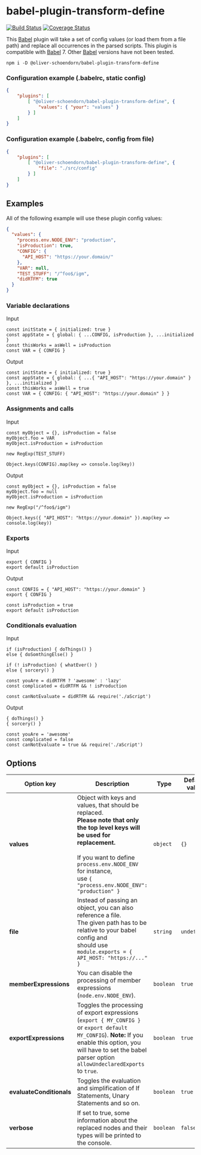 # babel-plugin-transform-define
[![Build Status](https://travis-ci.com/oliver-schoendorn/babel-plugin-transform-define.svg?branch=master)](https://travis-ci.com/oliver-schoendorn/babel-plugin-transform-define)
[![Coverage Status](https://coveralls.io/repos/github/oliver-schoendorn/babel-plugin-transform-define/badge.svg?branch=master)](https://coveralls.io/github/oliver-schoendorn/babel-plugin-transform-define?branch=master)

This [Babel](https://babeljs.io/) plugin will take a set of config values (or load them from a file path) and replace all occurrences in the parsed scripts.
This plugin is compatible with [Babel](https://babeljs.io/) 7. Other [Babel](https://babeljs.io/) versions have not been tested.

`npm i -D @oliver-schoendorn/babel-plugin-transform-define`


### Configuration example (.babelrc, static config)

```json
{
    "plugins": [
        [ "@oliver-schoendorn/babel-plugin-transform-define", {
            "values": { "your": "values" } 
        } ]
    ]
}
```

### Configuration example (.babelrc, config from file)

```json
{
    "plugins": [
        [ "@oliver-schoendorn/babel-plugin-transform-define", {
            "file": "./src/config" 
        } ]
    ]
}
```

## Examples

All of the following example will use these plugin config values:
```json
{
  "values": {
    "process.env.NODE_ENV": "production",
    "isProduction": true,
    "CONFIG": {
      "API_HOST": "https://your.domain/"
    },
    "VAR": null,
    "TEST_STUFF": "/^foo$/igm",
    "didRTFM": true
  }
}
```

### Variable declarations

Input
```ecmascript 6
const initState = { initialized: true }
const appState = { global: { ...CONFIG, isProduction }, ...initialized }
const thisWorks = asWell = isProduction
const VAR = { CONFIG }
```

Output
```ecmascript 6
const initState = { initialized: true }
const appState = { global: { ...{ "API_HOST": "https://your.domain" } }, ...initialized }
const thisWorks = asWell = true
const VAR = { CONFIG: { "API_HOST": "https://your.domain" } }
```

### Assignments and calls

Input
```ecmascript 6
const myObject = {}, isProduction = false
myObject.foo = VAR
myObject.isProduction = isProduction

new RegExp(TEST_STUFF)

Object.keys(CONFIG).map(key => console.log(key))
```

Output
```ecmascript 6
const myObject = {}, isProduction = false
myObject.foo = null
myObject.isProduction = isProduction

new RegExp("/^foo$/igm")

Object.keys({ "API_HOST": "https://your.domain" }).map(key => console.log(key))
```

### Exports

Input
```ecmascript 6
export { CONFIG }
export default isProduction
```

Output
```ecmascript 6
const CONFIG = { "API_HOST": "https://your.domain" }
export { CONFIG }

const isProduction = true
export default isProduction
```

### Conditionals evaluation

Input
```ecmascript 6
if (isProduction) { doThings() }
else { doSomthingElse() }

if (! isProduction) { whatEver() }
else { sorcery() }

const youAre = didRTFM ? 'awesome' : 'lazy'
const complicated = didRTFM && ! isProduction

const canNotEvaluate = didRTFM && require('./aScript')
```

Output
```ecmascript 6
{ doThings() }
{ sorcery() }

const youAre = 'awesome'
const complicated = false
const canNotEvaluate = true && require('./aScript')
```


## Options

| Option key                | Description                                                                                                                                                                                                                                                 | Type      | Default value |
|---------------------------|-------------------------------------------------------------------------------------------------------------------------------------------------------------------------------------------------------------------------------------------------------------|-----------|----------------|
| **values**                | Object with keys and values, that should be replaced.<br> **Please note that only the top level keys will be used for replacement.**<br> <br> If you want to define `process.env.NODE_ENV` for instance, <br>use `{ "process.env.NODE_ENV": "production" }` | `object`  | `{}`           |
| **file**                  | Instead of passing an object, you can also reference a file. <br>The given path has to be relative to your babel config and <br>should use `module.exports = { API_HOST: "https://..." }`                                                                   | `string`  | `undefined`    |
| **memberExpressions**     | You can disable the processing of member expressions (`node.env.NODE_ENV`).                                                                                                                                                                                 | `boolean` | `true`         |
| **exportExpressions**     | Toggles the processing of export expressions (`export { MY_CONFIG }` or `export default MY_CONFIG`). **Note:** If you enable this option, you will have to set the babel parser option `allowUndeclaredExports` to `true`.                                  | `boolean` | `true`         |
| **evaluateConditionals**  | Toggles the evaluation and simplification of If Statements, Unary Statements and so on.                                                                                                                                                                     | `boolean` | `true`         |
| **verbose**               | If set to true, some information about the replaced nodes and their types will be printed to the console.                                                                                                                                                   | `boolean` | `false`        |

